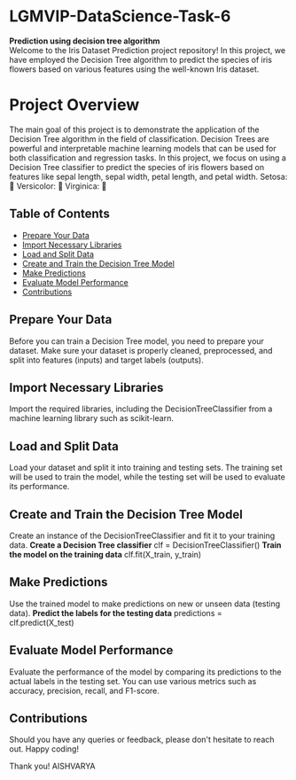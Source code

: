 # LGMVIP-DataScience-Task-6  
**Prediction using decision tree algorithm**    
Welcome to the Iris Dataset Prediction project repository! In this project, we have employed the Decision Tree algorithm to predict the species of iris flowers based on various features using the well-known Iris dataset.    

# Project Overview 
The main goal of this project is to demonstrate the application of the Decision Tree algorithm in the field of classification. Decision Trees are powerful and interpretable machine learning models that can be used for both classification and regression tasks. In this project, we focus on using a Decision Tree classifier to predict the species of iris flowers based on features like sepal length, sepal width, petal length, and petal width.
Setosa: 🌸
Versicolor: 🌼
Virginica: 🌺

## Table of Contents
- [Prepare Your Data](#Prepare_Your_Data)
- [Import Necessary Libraries](#Import_Necessary_Libraries)
- [Load and Split Data](#Load_and_Split_Data)
- [Create and Train the Decision Tree Model](#Create_and_Train_the_Decision_Tree_Model)
- [Make Predictions](#Make_Predictions)
- [Evaluate Model Performance](#Evaluate_Model_Performance)
- [Contributions](#contributions)
  

## Prepare Your Data
Before you can train a Decision Tree model, you need to prepare your dataset. Make sure your dataset is properly cleaned, preprocessed, and split into features (inputs) and target labels (outputs).

## Import Necessary Libraries
Import the required libraries, including the DecisionTreeClassifier from a machine learning library such as scikit-learn.

## Load and Split Data
Load your dataset and split it into training and testing sets. The training set will be used to train the model, while the testing set will be used to evaluate its performance.

## Create and Train the Decision Tree Model
Create an instance of the DecisionTreeClassifier and fit it to your training data.
**Create a Decision Tree classifier**
clf = DecisionTreeClassifier()
**Train the model on the training data**
clf.fit(X_train, y_train)

## Make Predictions
Use the trained model to make predictions on new or unseen data (testing data).
**Predict the labels for the testing data**
predictions = clf.predict(X_test)

## Evaluate Model Performance
Evaluate the performance of the model by comparing its predictions to the actual labels in the testing set. You can use various metrics such as accuracy, precision, recall, and F1-score.

## Contributions
Should you have any queries or feedback, please don't hesitate to reach out. Happy coding!  

Thank you!
AISHVARYA
